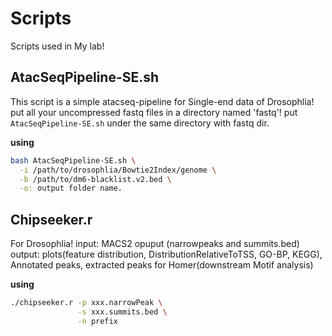 # Scripts
Scripts used in My lab!

##  AtacSeqPipeline-SE.sh
This script is a simple atacseq-pipeline for Single-end data of Drosophlia! put all your uncompressed fastq files in a directory named 'fastq'! put ``AtacSeqPipeline-SE.sh`` under the same directory with fastq dir.

**using**

``` sh
bash AtacSeqPipeline-SE.sh \
  -i /path/to/drosophlia/Bowtie2Index/genome \
  -b /path/to/dm6-blacklist.v2.bed \
  -o: output folder name.
```

## Chipseeker.r
For Drosophlia!
input: MACS2 opuput (narrowpeaks and summits.bed)
output: plots(feature distribution, DistributionRelativeToTSS, GO-BP, KEGG), Annotated peaks, extracted peaks for Homer(downstream Motif analysis)

**using**

``` sh
./chipseeker.r -p xxx.narrowPeak \
               -s xxx.summits.bed \
               -n prefix
```      
